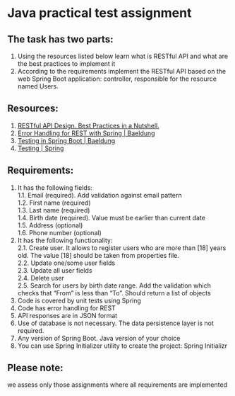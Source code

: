 # Java practical test assignment

## The task has two parts:
1. Using the resources listed below learn what is RESTful API and what are the best practices to implement it
2. According to the requirements implement the RESTful API based on the web Spring Boot application: controller, responsible for the resource named Users.

## Resources:
1. [RESTful API Design. Best Practices in a Nutshell.](https://phauer.com/2015/restful-api-design-best-practices/)
2. [Error Handling for REST with Spring | Baeldung](https://www.baeldung.com/exception-handling-for-rest-with-spring)
3. [Testing in Spring Boot | Baeldung](https://www.baeldung.com/spring-boot-testing#unit-testing-with-webmvctest)
4. [Testing | Spring](https://docs.spring.io/spring-framework/docs/current/reference/html/testing.html#spring-mvc-test-server)

## Requirements:
1. It has the following fields:  
   1.1. Email (required). Add validation against email pattern  
   1.2. First name (required)  
   1.3. Last name (required)  
   1.4. Birth date (required). Value must be earlier than current date  
   1.5. Address (optional)  
   1.6. Phone number (optional)  
2. It has the following functionality:  
   2.1. Create user. It allows to register users who are more than [18] years old. The value [18] should be taken from properties file.  
   2.2. Update one/some user fields  
   2.3. Update all user fields  
   2.4. Delete user  
   2.5. Search for users by birth date range. Add the validation which checks that “From” is less than “To”.  Should return a list of objects  
3. Code is covered by unit tests using Spring
4. Code has error handling for REST
5. API responses are in JSON format
6. Use of database is not necessary. The data persistence layer is not required.
7. Any version of Spring Boot. Java version of your choice
8. You can use Spring Initializer utility to create the project: Spring Initializr

## Please note:
we assess only those assignments where all requirements are implemented
